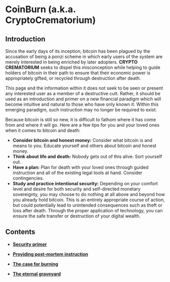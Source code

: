 # CoinBurn (a.k.a. CryptoCrematorium)

## Introduction

Since the early days of its inception, bitcoin has been plagued by the accusation of being a ponzi scheme in which early users of the system are merely interested in being enriched by later adopters. **CRYPTO CREMATORIUM** seeks to dispel this misconception while helping to guide holders of bitcoin in their path to ensure that their economic power is appropriately gifted, or recycled through destruction after death. 

This page and the information within it does not seek to be seen or present any interested user as a member of a destructive cult. Rather, it should be used as an introduction and primer on a new financial paradigm which will become intuitive and natural to those who have only known it. Within this emerging paradigm, such instruction may no longer be required to exist.

Because bitcoin is still so new, it is difficult to fathom where it has come from and where it will go. Here are a few tips for you and your loved ones when it comes to bitcoin and death:

* **Consider bitcoin and honest money:** Consider what bitcoin is and means to you. Educate yourself and others about bitcoin and honest money.
* **Think about life and death:** Nobody gets out of this alive. Sort yourself out.
* **Have a plan:** Plan for death with your loved ones through guided instruction and all of the existing legal tools at hand. Consider contingencies.
* **Study and practice intentional security:** Depending on your comfort level and desire for both security and self-directed monetary sovereignty, you may choose to do nothing at all above and beyond how you already hold bitcoin. This is an entirely appropriate course of action, but could potentially lead to unintended consequences such as theft or loss after death. Through the proper application of technology, you can ensure the safe transfer or destruction of your digital wealth.

## Contents

* [**Security primer**](security.md) 
* [**Providing post-mortem instruction**](will.md) 

* [**The case for burning**](burning.md)
* [**The eternal graveyard**](crypt.md)
